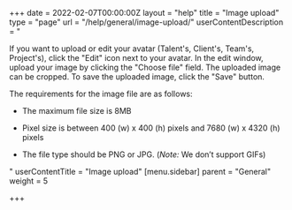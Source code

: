 +++
date = 2022-02-07T00:00:00Z
layout = "help"
title = "Image upload"
type = "page"
url = "/help/general/image-upload/"
userContentDescription = "<p>If you want to upload or edit your avatar (Talent's, Client's, Team's, Project's), click the \"Edit\" icon next to your avatar. In the edit window, upload your image by clicking the \"Choose file\" field. The uploaded image can be cropped. To save the uploaded image, click the \"Save\" button.</p><p>The requirements for the image file are as follows:</p><ul><li><p>The maximum file size is 8MB</p></li><li><p>Pixel size is between 400 (w) x 400 (h) pixels and 7680 (w) x 4320 (h) pixels</p></li><li><p>The file type should be PNG or JPG. (<em>Note:</em> We don’t support GIFs)</p></li></ul>"
userContentTitle = "Image upload"
[menu.sidebar]
parent = "General"
weight = 5

+++
